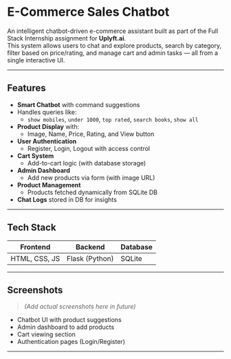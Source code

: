 #  E-Commerce Sales Chatbot

An intelligent chatbot-driven e-commerce assistant built as part of the Full Stack Internship assignment for **Uplyft.ai**.  
This system allows users to chat and explore products, search by category, filter based on price/rating, and manage cart and admin tasks — all from a single interactive UI.

---

##  Features

-  **Smart Chatbot** with command suggestions
-  Handles queries like:
    - `show mobiles`, `under 1000`, `top rated`, `search books`, `show all`
-  **Product Display** with:
    - Image, Name, Price, Rating, and View button
-  **User Authentication**
    - Register, Login, Logout with access control
-  **Cart System**
    - Add-to-cart logic (with database storage)
-  **Admin Dashboard**
    - Add new products via form (with image URL)
-  **Product Management**
    - Products fetched dynamically from SQLite DB
-  **Chat Logs** stored in DB for insights

---

##  Tech Stack

| Frontend     | Backend      | Database   |
|--------------|--------------|------------|
| HTML, CSS, JS| Flask (Python)| SQLite     |

---

##  Screenshots

> _(Add actual screenshots here in future)_

- Chatbot UI with product suggestions
- Admin dashboard to add products
- Cart viewing section
- Authentication pages (Login/Register)

---



